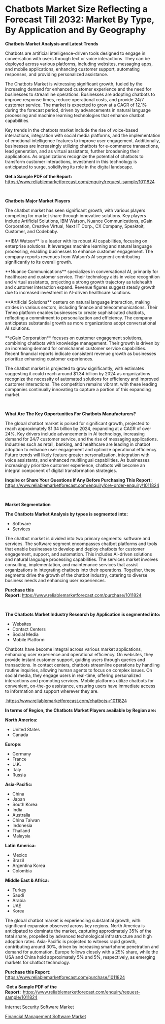 <p><h1>Chatbots Market Size Reflecting a Forecast Till 2032: Market By Type, By Application and By Geography</h1></p><p><strong>Chatbots Market Analysis and Latest Trends</strong></p>
<p><p>Chatbots are artificial intelligence-driven tools designed to engage in conversation with users through text or voice interactions. They can be deployed across various platforms, including websites, messaging apps, and mobile applications, enhancing customer support, automating responses, and providing personalized assistance.</p><p>The Chatbots Market is witnessing significant growth, fueled by the increasing demand for enhanced customer experience and the need for businesses to streamline operations. Businesses are adopting chatbots to improve response times, reduce operational costs, and provide 24/7 customer service. The market is expected to grow at a CAGR of 12.1% during the forecast period, driven by advancements in natural language processing and machine learning technologies that enhance chatbot capabilities.</p><p>Key trends in the chatbots market include the rise of voice-based interactions, integration with social media platforms, and the implementation of emotional intelligence features to improve user engagement. Additionally, businesses are increasingly utilizing chatbots for e-commerce transactions, lead generation, and as virtual assistants, further broadening their applications. As organizations recognize the potential of chatbots to transform customer interactions, investment in this technology is anticipated to surge, solidifying its role in the digital landscape.</p></p>
<p><strong>Get a Sample PDF of the Report:&nbsp;</strong> <a href="https://www.reliablemarketforecast.com/enquiry/request-sample/1011824?utm_campaign=1903&utm_medium=2&utm_source=Github&utm_content=ia&utm_term=06032025&utm_id=chatbots">https://www.reliablemarketforecast.com/enquiry/request-sample/1011824</a></p>
<p>&nbsp;</p>
<p><strong>Chatbots Major Market Players</strong></p>
<p><p>The chatbot market has seen significant growth, with various players competing for market share through innovative solutions. Key players include Artificial Solutions, IBM Watson, Nuance Communications, eGain Corporation, Creative Virtual, Next IT Corp., CX Company, Speaktoit, Customer, and Codebaby.</p><p>**IBM Watson** is a leader with its robust AI capabilities, focusing on enterprise solutions. It leverages machine learning and natural language processing, enabling businesses to enhance customer engagement. The company reports revenues from Watson’s AI segment contributing significantly to its overall growth.</p><p>**Nuance Communications** specializes in conversational AI, primarily for healthcare and customer service. Their technology aids in voice recognition and virtual assistants, projecting a strong growth trajectory as telehealth and customer interaction expand. Revenue figures suggest steady growth due to increased investment in AI-driven healthcare solutions.</p><p>**Artificial Solutions** centers on natural language interaction, making strides in various sectors, including finance and telecommunications. Their Teneo platform enables businesses to create sophisticated chatbots, reflecting a commitment to personalization and efficiency. The company anticipates substantial growth as more organizations adopt conversational AI solutions.</p><p>**eGain Corporation** focuses on customer engagement solutions, combining chatbots with knowledge management. Their growth is driven by an increasing demand for omnichannel customer service capabilities. Recent financial reports indicate consistent revenue growth as businesses prioritize enhancing customer experiences.</p><p>The chatbot market is projected to grow significantly, with estimates suggesting it could reach around $1.34 billion by 2024 as organizations recognize the necessity of automated solutions for efficiency and improved customer interactions. The competition remains vibrant, with these leading companies continually innovating to capture a portion of this expanding market.</p></p>
<p>&nbsp;</p>
<p><strong>What Are The Key Opportunities For Chatbots Manufacturers?</strong></p>
<p><p>The global chatbot market is poised for significant growth, projected to reach approximately $1.34 billion by 2024, expanding at a CAGR of over 24%. Key drivers include advancements in AI technology, increasing demand for 24/7 customer service, and the rise of messaging applications. Industries such as retail, banking, and healthcare are leading in chatbot adoption to enhance user engagement and optimize operational efficiency. Future trends will likely feature greater personalization, integration with voice assistants, and enhanced multilingual capabilities. As businesses increasingly prioritize customer experience, chatbots will become an integral component of digital transformation strategies.</p></p>
<p><strong>Inquire or Share Your Questions If Any Before Purchasing This Report:</strong> <a href="https://www.reliablemarketforecast.com/enquiry/pre-order-enquiry/1011824?utm_campaign=1903&utm_medium=2&utm_source=Github&utm_content=ia&utm_term=06032025&utm_id=chatbots">https://www.reliablemarketforecast.com/enquiry/pre-order-enquiry/1011824</a></p>
<p>&nbsp;</p>
<p><strong>Market Segmentation</strong></p>
<p><strong>The Chatbots Market Analysis by types is segmented into:</strong></p>
<p><ul><li>Software</li><li>Services</li></ul></p>
<p><p>The chatbot market is divided into two primary segments: software and services. The software segment encompasses chatbot platforms and tools that enable businesses to develop and deploy chatbots for customer engagement, support, and automation. This includes AI-driven solutions and natural language processing capabilities. The services market involves consulting, implementation, and maintenance services that assist organizations in integrating chatbots into their operations. Together, these segments drive the growth of the chatbot industry, catering to diverse business needs and enhancing user experiences.</p></p>
<p><strong>Purchase this Report:&nbsp;</strong><a href="https://www.reliablemarketforecast.com/purchase/1011824?utm_campaign=1903&utm_medium=2&utm_source=Github&utm_content=ia&utm_term=06032025&utm_id=chatbots">https://www.reliablemarketforecast.com/purchase/1011824</a></p>
<p>&nbsp;</p>
<p><strong>The Chatbots Market Industry Research by Application is segmented into:</strong></p>
<p><ul><li>Websites</li><li>Contact Centers</li><li>Social Media</li><li>Mobile Platform</li></ul></p>
<p><p>Chatbots have become integral across various market applications, enhancing user experience and operational efficiency. On websites, they provide instant customer support, guiding users through queries and transactions. In contact centers, chatbots streamline operations by handling routine inquiries, allowing human agents to focus on complex issues. On social media, they engage users in real-time, offering personalized interactions and promoting services. Mobile platforms utilize chatbots for convenient, on-the-go assistance, ensuring users have immediate access to information and support wherever they are.</p></p>
<p><a href="https://www.reliablemarketforecast.com/chatbots-r1011824?utm_campaign=1903&utm_medium=2&utm_source=Github&utm_content=ia&utm_term=06032025&utm_id=chatbots">&nbsp;https://www.reliablemarketforecast.com/chatbots-r1011824</a></p>
<p><strong>In terms of Region, the Chatbots Market Players available by Region are:</strong></p>
<p>
    <p> <strong> North America: </strong>
        <ul>
            <li>United States</li>
            <li>Canada</li>
        </ul>
        </p> 
    <p> <strong> Europe: </strong>
        <ul>
            <li>Germany</li>
            <li>France</li>
            <li>U.K.</li>
            <li>Italy</li>
            <li>Russia</li>
        </ul>
        </p> 
    <p> <strong> Asia-Pacific: </strong>
        <ul>
            <li>China</li>
            <li>Japan</li>
            <li>South Korea</li>
            <li>India</li>
            <li>Australia</li>
            <li>China Taiwan</li>
            <li>Indonesia</li>
            <li>Thailand</li>
            <li>Malaysia</li>
        </ul>
        </p> 
    <p> <strong> Latin America: </strong>
        <ul>
            <li>Mexico</li>
            <li>Brazil</li>
            <li>Argentina Korea</li>
            <li>Colombia</li>
        </ul>
        </p> 
    <p> <strong> Middle East & Africa: </strong>
        <ul>
            <li>Turkey</li>
            <li>Saudi</li>
            <li>Arabia</li>
            <li>UAE</li>
            <li>Korea</li>
        </ul>
    </p>
    </p>
<p><p>The global chatbot market is experiencing substantial growth, with significant expansion observed across key regions. North America is anticipated to dominate the market, capturing approximately 35% of the total share, propelled by advanced technological infrastructure and high adoption rates. Asia-Pacific is projected to witness rapid growth, contributing around 30%, driven by increasing smartphone penetration and demand for automation. Europe follows closely with a 25% share, while the USA and China hold approximately 5% and 5%, respectively, as emerging markets for chatbot technology.</p></p>
<p><strong>Purchase this Report: </strong><a href="https://www.reliablemarketforecast.com/purchase/1011824?utm_campaign=1903&utm_medium=2&utm_source=Github&utm_content=ia&utm_term=06032025&utm_id=chatbots">https://www.reliablemarketforecast.com/purchase/1011824</a></p>
<p>&nbsp;<strong>Get a Sample PDF of the Report:&nbsp;&nbsp;</strong><a href="https://www.reliablemarketforecast.com/enquiry/request-sample/1011824?utm_campaign=1903&utm_medium=2&utm_source=Github&utm_content=ia&utm_term=06032025&utm_id=chatbots">https://www.reliablemarketforecast.com/enquiry/request-sample/1011824</a></p>
<p><strong></strong></p>
<p><p><a href="https://github.com/irfadac/Market-Research-Report-List-5/blob/main/internet-security-software-market.md?utm_campaign=1903&utm_medium=2&utm_source=Github&utm_content=ia&utm_term=06032025&utm_id=chatbots">Internet Security Software Market</a></p><p><a href="https://github.com/djoeamakeh/Market-Research-Report-List-1/blob/main/financial-management-software-market.md?utm_campaign=1903&utm_medium=2&utm_source=Github&utm_content=ia&utm_term=06032025&utm_id=chatbots">Financial Management Software Market</a></p></p>